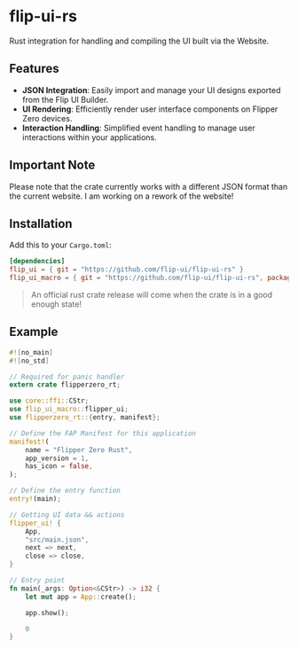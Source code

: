 # flip-ui-rs

Rust integration for handling and compiling the UI built via the Website.

## Features

- **JSON Integration**: Easily import and manage your UI designs exported from the Flip UI Builder.
- **UI Rendering**: Efficiently render user interface components on Flipper Zero devices.
- **Interaction Handling**: Simplified event handling to manage user interactions within your applications.

## Important Note

Please note that the crate currently works with a different JSON format than the current website. I am working on a rework of the website!

## Installation

Add this to your `Cargo.toml`:

```toml
[dependencies]
flip_ui = { git = "https://github.com/flip-ui/flip-ui-rs" }
flip_ui_macro = { git = "https://github.com/flip-ui/flip-ui-rs", package = "flip-ui-macro" }
```

> An official rust crate release will come when the crate is in a good enough state!

## Example

```rust
#![no_main]
#![no_std]

// Required for panic handler
extern crate flipperzero_rt;

use core::ffi::CStr;
use flip_ui_macro::flipper_ui;
use flipperzero_rt::{entry, manifest};

// Define the FAP Manifest for this application
manifest!(
	name = "Flipper Zero Rust",
	app_version = 1,
	has_icon = false,
);

// Define the entry function
entry!(main);

// Getting UI data && actions
flipper_ui! {
	App,
	"src/main.json",
	next => next,
	close => close,
}

// Entry point
fn main(_args: Option<&CStr>) -> i32 {
	let mut app = App::create();

	app.show();

	0
}
```
